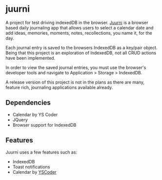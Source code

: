 # juurni

A project for test driving indexedDB in the browser. [Juurni](https://xnodeoncode.github.io/juurni/ "Juurni") is a browser based daily journaling app that allows users to select a calendar date and add ideas, memories, moments, notes, recollections, you name it, for the day.

Each journal entry is saved to the browsers IndexedDB as a key/pair object. Being that this project is an exploration of IndexedDB, not all CRUD actions have been implemented.

In order to view the saved journal entries, you must use the browser's developer tools and navigate to Application > Storage > IndexedDB.

A release version of this project is not in the plans as there are many, feature rich, journaling applications available already.

## Dependencies
* Calendar by YS Coder
* JQuery
* Browser support for IndexedDB

## Features

Juurni uses a few features such as:

* IndexedDB
* Toast notifications
* Calendar by [YSCoder](https://github.com/yscoder/Calendar "YSCoder")
